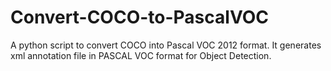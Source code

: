 # Convert-COCO-to-PascalVOC
A python script to convert COCO into Pascal VOC 2012 format. It generates xml annotation file in PASCAL VOC format for Object Detection.







